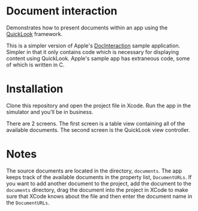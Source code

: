 # Document interaction
Demonstrates how to present documents within an app using the [QuickLook][ql]
framework.

This is a simpler version of Apple's [DocInteraction][doc] sample application.
Simpler in that it only contains code which is necessary for displaying content
using QuickLook. Apple's sample app has extraneous code, some of which is
written in C.

# Installation
Clone this repository and open the project file in Xcode. Run the app in the
simulator and you'll be in business.

There are 2 screens. The first screen is a table view containing all of the
available documents. The second screen is the QuickLook view controller.

# Notes
The source documents are located in the directory, `documents`. The app keeps
track of the available documents in the property list, `DocumentURLs`. If you
want to add another document to the project, add the document to the `documents`
directory, drag the document into the project in XCode to make sure that XCode
knows about the file and then enter the document name in the `DocumentURLs`.

[doc]:
https://developer.apple.com/library/ios/samplecode/DocInteraction/Introduction/Intro.html
[ql]:https://developer.apple.com/library/ios/documentation/QuickLook/Reference/QuickLookFrameworkReference_iPhoneOS/
